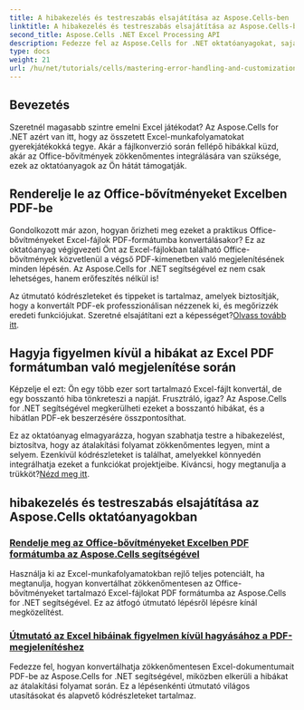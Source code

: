 ```yaml
---
title: A hibakezelés és testreszabás elsajátítása az Aspose.Cells-ben
linktitle: A hibakezelés és testreszabás elsajátítása az Aspose.Cells-ben
second_title: Aspose.Cells .NET Excel Processing API
description: Fedezze fel az Aspose.Cells for .NET oktatóanyagokat, sajátítsa el a hibakezelést, szabja testre az Excel-munkafolyamatokat, és konvertálja az Office-bővítményeket PDF formátumba zökkenőmentes útmutatók segítségével.
type: docs
weight: 21
url: /hu/net/tutorials/cells/mastering-error-handling-and-customization/
---
```

## Bevezetés

Szeretnél magasabb szintre emelni Excel játékodat? Az Aspose.Cells for .NET azért van itt, hogy az összetett Excel-munkafolyamatokat gyerekjátékokká tegye. Akár a fájlkonverzió során fellépő hibákkal küzd, akár az Office-bővítmények zökkenőmentes integrálására van szüksége, ezek az oktatóanyagok az Ön hátát támogatják.  

## Renderelje le az Office-bővítményeket Excelben PDF-be  

Gondolkozott már azon, hogyan őrizheti meg ezeket a praktikus Office-bővítményeket Excel-fájlok PDF-formátumba konvertálásakor? Ez az oktatóanyag végigvezeti Önt az Excel-fájlokban található Office-bővítmények közvetlenül a végső PDF-kimenetben való megjelenítésének minden lépésén. Az Aspose.Cells for .NET segítségével ez nem csak lehetséges, hanem erőfeszítés nélkül is!  

 Az útmutató kódrészleteket és tippeket is tartalmaz, amelyek biztosítják, hogy a konvertált PDF-ek professzionálisan nézzenek ki, és megőrizzék eredeti funkciójukat. Szeretné elsajátítani ezt a képességet?[Olvass tovább itt](./render-office-add-ins-in-excel-to-pdf-format/).  

## Hagyja figyelmen kívül a hibákat az Excel PDF formátumban való megjelenítése során  

Képzelje el ezt: Ön egy több ezer sort tartalmazó Excel-fájlt konvertál, de egy bosszantó hiba tönkreteszi a napját. Frusztráló, igaz? Az Aspose.Cells for .NET segítségével megkerülheti ezeket a bosszantó hibákat, és a hibátlan PDF-ek beszerzésére összpontosíthat.  

 Ez az oktatóanyag elmagyarázza, hogyan szabhatja testre a hibakezelést, biztosítva, hogy az átalakítási folyamat zökkenőmentes legyen, mint a selyem. Ezenkívül kódrészleteket is találhat, amelyekkel könnyedén integrálhatja ezeket a funkciókat projektjeibe. Kíváncsi, hogy megtanulja a trükköt?[Nézd meg itt](./guide-ignore-errors-in-excel/).  

## hibakezelés és testreszabás elsajátítása az Aspose.Cells oktatóanyagokban
### [Rendelje meg az Office-bővítményeket Excelben PDF formátumba az Aspose.Cells segítségével](./render-office-add-ins-in-excel-to-pdf-format/)
Használja ki az Excel-munkafolyamatokban rejlő teljes potenciált, ha megtanulja, hogyan konvertálhat zökkenőmentesen az Office-bővítményeket tartalmazó Excel-fájlokat PDF formátumba az Aspose.Cells for .NET segítségével. Ez az átfogó útmutató lépésről lépésre kínál megközelítést.
### [Útmutató az Excel hibáinak figyelmen kívül hagyásához a PDF-megjelenítéshez](./guide-ignore-errors-in-excel/)
Fedezze fel, hogyan konvertálhatja zökkenőmentesen Excel-dokumentumait PDF-be az Aspose.Cells for .NET segítségével, miközben elkerüli a hibákat az átalakítási folyamat során. Ez a lépésenkénti útmutató világos utasításokat és alapvető kódrészleteket tartalmaz.